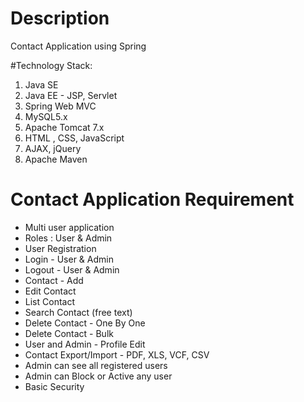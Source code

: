 # Description
Contact Application using Spring

#Technology Stack:

1. Java SE
2. Java EE - JSP, Servlet
3. Spring Web MVC
4. MySQL5.x
5. Apache Tomcat 7.x
6. HTML , CSS, JavaScript
7. AJAX, jQuery
8. Apache Maven

# Contact Application Requirement

+ Multi user application
+ Roles : User & Admin
+ User Registration
+ Login - User & Admin
+ Logout - User & Admin
+ Contact - Add
+ Edit Contact
+ List Contact
+ Search Contact (free text)
+ Delete Contact - One By One
+ Delete Contact - Bulk
+ User and Admin - Profile Edit
+ Contact Export/Import - PDF, XLS, VCF, CSV
+ Admin can see all registered users
+ Admin can Block or Active any user
+ Basic Security

